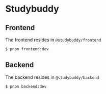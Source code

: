 # Studybuddy

## Frontend

The frontend resides in `@studybuddy/frontend`

```bash
$ pnpm frontend:dev
```

## Backend 

The backend resides in `@studybuddy/backend`

```bash
$ pnpm backend:dev
```
